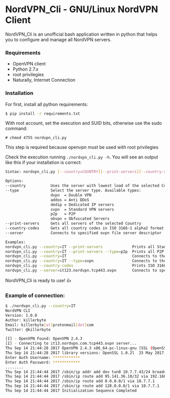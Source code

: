 # NordVPN_Cli - GNU/Linux NordVPN Client

NordVPN_Cli is an unofficial bash application written in python that helps you to configure and manage all NordVPN servers. 

### Requirements

 * OpenVPN client
 * Python 2.7.x
 * root privilegies
 * Naturally, Internet Connection

### Installation

For first, install all python requirements:
```bash
$ pip install -r requirements.txt
```

With root account, set the execution and SUID bits, otherwise use the sudo command:
```text
# chmod 4755 nordvpn_cli.py
```
This step is required because openvpn must be used with root privilegies

Check the execution running ```./nordvpn_cli.py -h```. You will see an output like this if your installation is correct:
```bash
Sintax: nordvpn_cli.py [--country=COUNTRY][--print-servers][--country-codes][--server=]

Options:
--country           Uses the server with lowest load of the selected Country
--type              Select the server type. Available types:
                    dvpn  = Double VPN
                    addos = Anti DDoS
                    dedip = Dedicated IP servers
                    svpn  = Standard VPN servers
                    p2p   = P2P
                    obvpn = Obfuscated Servers
--print-servers     Gets all servers of the selected Country
--country-codes     Gets all country codes in ISO 3166-1 alpha2 format
--server            Connects to specified ovpn file server descriptor

Examples:
nordvpn_cli.py --country=IT --print-servers             Prints all Standard VPN Italian Servers
nordvpn_cli.py --country=IT --print-servers --type=p2p  Prints all P2P Italian Servers
nordvpn_cli.py --country=IT                             Connects to the best Italian Server
nordvpn_cli.py --country=IT --type=svpn                 Connects to the best Standard VPN Italian server
nordvpn_cli.py --country-codes                          Prints ISO 3166-1 alpha2 table
nordvpn_cli.py --server=it123.nordvpn.tcp443.ovpn       Connects to specified server descriptor
```
NordVPN_Cli is ready to use! :+1:

### Example of connection:

```bash 
$ ./nordvpn_cli.py --country=IT
NordVPN CLI
Version: 1.0.0
Author: killerbyte
Email: killerbyte[at]protonmail[dot]com
Twitter: @killerbyte

[I] - OpenVPN Found: OpenVPN 2.4.3
[I] - Connecting to it13.nordvpn.com.tcp443.ovpn server...
Thu Sep 14 21:44:28 2017 OpenVPN 2.4.3 x86_64-pc-linux-gnu [SSL (OpenSSL)] [LZO] [LZ4] [EPOLL] [PKCS11] [MH/PKTINFO] [AEAD] built on Jun 30 2017
Thu Sep 14 21:44:28 2017 library versions: OpenSSL 1.0.2l  25 May 2017, LZO 2.08
Enter Auth Username: ************
Enter Auth Password: ************
........
Thu Sep 14 21:44:44 2017 /sbin/ip addr add dev tun0 10.7.7.43/24 broadcast 10.7.7.255
Thu Sep 14 21:44:44 2017 /sbin/ip route add 95.141.36.10/32 via 192.168.1.1
Thu Sep 14 21:44:44 2017 /sbin/ip route add 0.0.0.0/1 via 10.7.7.1
Thu Sep 14 21:44:44 2017 /sbin/ip route add 128.0.0.0/1 via 10.7.7.1
Thu Sep 14 21:44:44 2017 Initialization Sequence Completed
```

